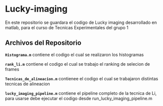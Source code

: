 # Lucky-imaging
En este repositorio se guardara el codigo de Lucky imaging desarrollado en matlab, para el curso de Tecnicas Experimentales del grupo 1
## Archivos del Repositorio

**`Histograma.m`** contiene el codigo el cual se realizaron los histogramas  

**`rank_li.m`** contiene el codigo el cual se trabajo el ranking de selecion de frames  

**`Tecnicas_de_alineacion.m`** contienee el codigo el cual se trabajaron distintas tecnicas de alineacion  

**`lucky_imaging_pipeline.m`** contiene el pipeline completo de la tecnica de Li, para usarse debe ejecutar el codigo desde run_lucky_imaging_pipeline.m  
